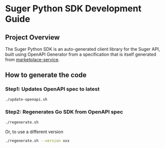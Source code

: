 # Suger Python SDK Development Guide

## Project Overview

The Suger Python SDK is an auto-generated client library for the Suger API, built using OpenAPI Generator from a specification that is itself generated from [marketplace-service](https://github.com/sugerio/marketplace-service).

## How to generate the code

### Step1: Updates OpenAPI spec to latest

```bash
./update-openapi.sh
```

### Step2: Regenerates Go SDK from OpenAPI spec
```bash
./regenerate.sh
```
Or, to use a different version
```bash
./regenerate.sh --version xxx
```

